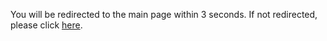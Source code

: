 <p>You will be redirected to the main page within 3 seconds. If not redirected, please click <a href="{{ site.baseurl }}/">here</a>.</p>